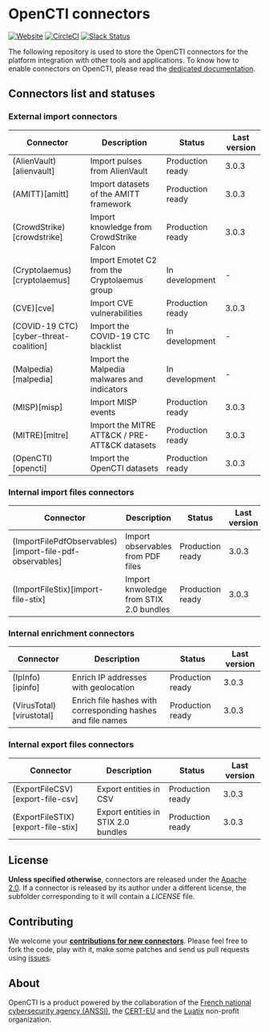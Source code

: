 # OpenCTI connectors

[![Website](https://img.shields.io/badge/website-opencti.io-blue.svg)](https://www.opencti.io)
[![CircleCI](https://circleci.com/gh/OpenCTI-Platform/connectors.svg?style=shield)](https://circleci.com/gh/OpenCTI-Platform/connectors/tree/master)
[![Slack Status](https://slack.luatix.org/badge.svg)](https://slack.luatix.org)

The following repository is used to store the OpenCTI connectors for the platform integration with other tools and applications. To know how to enable connectors on OpenCTI, please read the [dedicated documentation](https://opencti-platform.github.io/docs/installation/connectors).

## Connectors list and statuses

### External import connectors 

| Connector                               | Description                                   | Status                    | Last version                    |
| ----------------------------------------|-----------------------------------------------|---------------------------|---------------------------------|
| (AlienVault)[alienvault]                | Import pulses from AlienVault                 | Production ready          | 3.0.3                           |
| (AMITT)[amitt]                          | Import datasets of the AMITT framework        | Production ready          | 3.0.3                           |
| (CrowdStrike)[crowdstrike]              | Import knowledge from CrowdStrike Falcon      | Production ready          | 3.0.3                           |
| (Cryptolaemus)[cryptolaemus]            | Import Emotet C2 from the Cryptolaemus group  | In development            | -                               |
| (CVE)[cve]                              | Import CVE vulnerabilities                    | Production ready          | 3.0.3                           |
| (COVID-19 CTC)[cyber-threat-coalition]  | Import the COVID-19 CTC blacklist             | In development            | -                               |
| (Malpedia)[malpedia]                    | Import the Malpedia malwares and indicators   | In development            | -                               |
| (MISP)[misp]                            | Import MISP events                            | Production ready          | 3.0.3                           |
| (MITRE)[mitre]                          | Import the MITRE ATT&CK / PRE-ATT&CK datasets | Production ready          | 3.0.3                           |
| (OpenCTI)[opencti]                      | Import the OpenCTI datasets                   | Production ready          | 3.0.3                           |

### Internal import files connectors

| Connector                                               | Description                                   | Status                    | Last version                    |
| --------------------------------------------------------|-----------------------------------------------|---------------------------|---------------------------------|
| (ImportFilePdfObservables)[import-file-pdf-observables] | Import observables from PDF files             | Production ready          | 3.0.3                           |
| (ImportFileStix)[import-file-stix]                      | Import knwoledge from STIX 2.0 bundles        | Production ready          | 3.0.3                           |

### Internal enrichment connectors

| Connector                         | Description                                                 | Status                    | Last version                    |
| ----------------------------------|-------------------------------------------------------------|---------------------------|---------------------------------|
| (IpInfo)[ipinfo]                  | Enrich IP addresses with geolocation                        | Production ready          | 3.0.3                           |
| (VirusTotal)[virustotal]          | Enrich file hashes with corresponding hashes and file names | Production ready          | 3.0.3                           |

### Internal export files connectors

| Connector                                | Description                                   | Status                    | Last version                    |
| -----------------------------------------|-----------------------------------------------|---------------------------|---------------------------------|
| (ExportFileCSV)[export-file-csv]         | Export entities in CSV                        | Production ready          | 3.0.3                           |
| (ExportFileSTIX)[export-file-stix]       | Export entities in STIX 2.0 bundles           | Production ready          | 3.0.3                           |

## License

**Unless specified otherwise**, connectors are released under the [Apache 2.0](https://github.com/OpenCTI-Platform/connectors/blob/master/LICENSE). If a connector is released by its author under a different license, the subfolder corresponding to it will contain a *LICENSE* file.

## Contributing

We welcome your **[contributions for new connectors](https://opencti-platform.github.io/docs/development/connectors)**. Please feel free to fork the code, play with it, make some patches and send us pull requests using [issues](https://github.com/OpenCTI-Platform/connectors/issues).

## About

OpenCTI is a product powered by the collaboration of the [French national cybersecurity agency (ANSSI)](https://ssi.gouv.fr), the [CERT-EU](https://cert.europa.eu) and the [Luatix](https://www.luatix.org) non-profit organization.